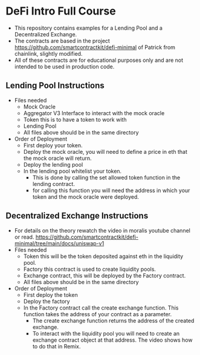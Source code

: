 # DeFi Intro Full Course
- This repository contains examples for a Lending Pool and a Decentralized Exchange.
- The contracts are based in the project https://github.com/smartcontractkit/defi-minimal of Patrick from chainlink, slightly modified.
- All of these contracts are for educational purposes only and are not intended to be used in production code.
## Lending Pool Instructions
- Files needed
    - Mock Oracle
    - Aggregator V3 Interface to interact with the mock oracle
    - Token this is to have a token to work with
    - Lending Pool
    - All files above should be in the same directory
- Order of Deployment
    - First deploy your token.
    - Deploy the mock oracle, you will need to define a price in eth that the mock oracle will return.
    - Deploy the lending pool
    - In the lending pool whitelist your token. 
        - This is done by calling the set allowed token function in the lending contract.
        - for calling this function you will need the address in which your token and the mock oracle were deployed.
## Decentralized Exchange Instructions
- For details on the theory rewatch the video in moralis youtube channel or read. https://github.com/smartcontractkit/defi-minimal/tree/main/docs/uniswap-v1
- Files needed
    - Token this will be the token deposited against eth in the liquidity pool.
    - Factory this contract is used to create liquidity pools.
    - Exchange contract, this will be deployed by the Factory contract.
    - All files above should be in the same directory
- Order of Deployment
    - First deploy the token
    - Deploy the factory
    - In the Factory contract call the create exchange function. This function takes the address of your contract as a parameter.
        - The create exchange function returns the address of the created exchange.
        - To interact with the liquidity pool you will need to create an exchange contract object at that address. The video shows how to do that in Remix.